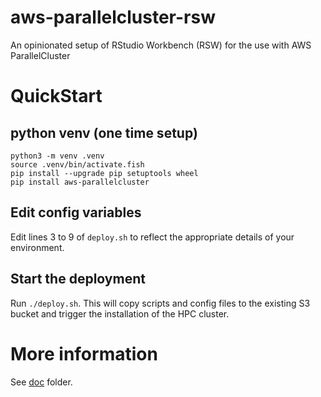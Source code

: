 # aws-parallelcluster-rsw
An opinionated setup of RStudio Workbench (RSW) for the use with AWS ParallelCluster

# QuickStart

## python venv (one time setup) 

```
python3 -m venv .venv 
source .venv/bin/activate.fish
pip install --upgrade pip setuptools wheel
pip install aws-parallelcluster 
```

## Edit config variables

Edit lines 3 to 9 of `deploy.sh` to reflect the appropriate details of your environment. 

## Start the deployment 

Run `./deploy.sh`. This will copy scripts and config files to the existing S3 bucket and trigger the installation of the HPC cluster. 


# More information 

See [doc](./doc) folder. 
